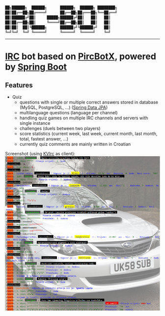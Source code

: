 >
    ██╗██████╗  ██████╗      ██████╗  ██████╗ ████████╗
    ██║██╔══██╗██╔════╝      ██╔══██╗██╔═══██╗╚══██╔══╝
    ██║██████╔╝██║     █████╗██████╔╝██║   ██║   ██║   
    ██║██╔══██╗██║     ╚════╝██╔══██╗██║   ██║   ██║   
    ██║██║  ██║╚██████╗      ██████╔╝╚██████╔╝   ██║   
    ╚═╝╚═╝  ╚═╝ ╚═════╝      ╚═════╝  ╚═════╝    ╚═╝   

---
# [IRC](http://en.wikipedia.org/wiki/Internet_Relay_Chat) bot based on [PircBotX](http://code.google.com/p/pircbotx/), powered by [Spring Boot](http://projects.spring.io/spring-boot/)

## Features
* Quiz
	* questions with single or multiple correct answers stored in database (MySQL, PostgreSQL, ...) ([Spring Data 		JPA](http://projects.spring.io/spring-data-jpa/))
	* multilanguage questions (language per channel)
	* handling quiz games on multiple IRC channels and servers with single instance
	* challenges (duels between two players)
	* score statistics (current week, last week, current month, last month, total, fastest answer, ...)
	* currently quiz comments are mainly written in Croatian

Screenshot (using [KVIrc](http://www.kvirc.net/) as client):
![Screenshot.jpg](https://raw.githubusercontent.com/ztomic/irc-bot/master/doc/Screenshot.png)
